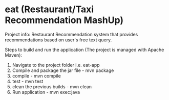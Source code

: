 eat (Restaurant/Taxi Recommendation MashUp)
===========================================

Project info: Restaurant Recommendation system that provides recommendations based on user's free text query.

Steps to build and run the application (The project is managed with Apache Maven):
 1. Navigate to the project folder i.e. eat-app
 2. Compile and package the jar file - mvn package
 3. compile - mvn compile
 4. test - mvn test
 5. clean the previous builds - mvn clean
 6. Run application - mvn exec:java


